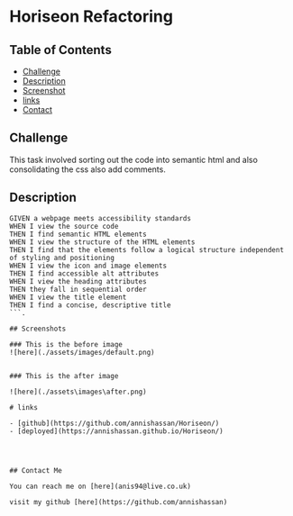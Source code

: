 # Horiseon Refactoring

## Table of Contents

- [Challenge](#challenge)
- [Description](#Description)
- [Screenshot](#screenshot)
- [links](#links)
- [Contact](#contact)

## Challenge

This task involved sorting out the code into semantic html and also consolidating the css also add comments.

## Description

```
GIVEN a webpage meets accessibility standards
WHEN I view the source code
THEN I find semantic HTML elements
WHEN I view the structure of the HTML elements
THEN I find that the elements follow a logical structure independent of styling and positioning
WHEN I view the icon and image elements
THEN I find accessible alt attributes
WHEN I view the heading attributes
THEN they fall in sequential order
WHEN I view the title element
THEN I find a concise, descriptive title
```.

## Screenshots

### This is the before image
![here](./assets/images/default.png) 


### This is the after image
 
![here](./assets\images\after.png) 

# links

- [github](https://github.com/annishassan/Horiseon/) 
- [deployed](https://annishassan.github.io/Horiseon/)




## Contact Me

You can reach me on [here](anis94@live.co.uk)

visit my github [here](https://github.com/annishassan)
